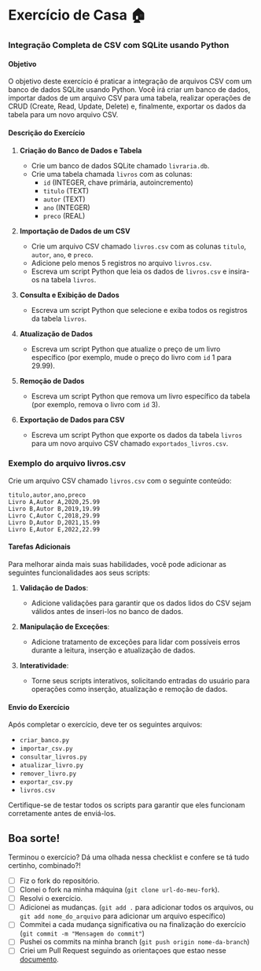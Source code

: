 # Exercício de Casa 🏠 

### Integração Completa de CSV com SQLite usando Python

#### Objetivo

O objetivo deste exercício é praticar a integração de arquivos CSV com um banco de dados SQLite usando Python. Você irá criar um banco de dados, importar dados de um arquivo CSV para uma tabela, realizar operações de CRUD (Create, Read, Update, Delete) e, finalmente, exportar os dados da tabela para um novo arquivo CSV.

#### Descrição do Exercício

1. **Criação do Banco de Dados e Tabela**
    - Crie um banco de dados SQLite chamado `livraria.db`.
    - Crie uma tabela chamada `livros` com as colunas:
        - `id` (INTEGER, chave primária, autoincremento)
        - `titulo` (TEXT)
        - `autor` (TEXT)
        - `ano` (INTEGER)
        - `preco` (REAL)

2. **Importação de Dados de um CSV**
    - Crie um arquivo CSV chamado `livros.csv` com as colunas `titulo`, `autor`, `ano`, e `preco`.
    - Adicione pelo menos 5 registros no arquivo `livros.csv`.
    - Escreva um script Python que leia os dados de `livros.csv` e insira-os na tabela `livros`.

3. **Consulta e Exibição de Dados**
    - Escreva um script Python que selecione e exiba todos os registros da tabela `livros`.

4. **Atualização de Dados**
    - Escreva um script Python que atualize o preço de um livro específico (por exemplo, mude o preço do livro com `id` 1 para 29.99).

5. **Remoção de Dados**
    - Escreva um script Python que remova um livro específico da tabela (por exemplo, remova o livro com `id` 3).

6. **Exportação de Dados para CSV**
    - Escreva um script Python que exporte os dados da tabela `livros` para um novo arquivo CSV chamado `exportados_livros.csv`.


### Exemplo do arquivo livros.csv

Crie um arquivo CSV chamado `livros.csv` com o seguinte conteúdo:

```csv
titulo,autor,ano,preco
Livro A,Autor A,2020,25.99
Livro B,Autor B,2019,19.99
Livro C,Autor C,2018,29.99
Livro D,Autor D,2021,15.99
Livro E,Autor E,2022,22.99
```


#### Tarefas Adicionais

Para melhorar ainda mais suas habilidades, você pode adicionar as seguintes funcionalidades aos seus scripts:

1. **Validação de Dados**:
   - Adicione validações para garantir que os dados lidos do CSV sejam válidos antes de inseri-los no banco de dados.

2. **Manipulação de Exceções**:
   - Adicione tratamento de exceções para lidar com possíveis erros durante a leitura, inserção e atualização de dados.

3. **Interatividade**:
   - Torne seus scripts interativos, solicitando entradas do usuário para operações como inserção, atualização e remoção de dados.

#### Envio do Exercício

Após completar o exercício, deve ter os seguintes arquivos:
- `criar_banco.py`
- `importar_csv.py`
- `consultar_livros.py`
- `atualizar_livro.py`
- `remover_livro.py`
- `exportar_csv.py`
- `livros.csv`

Certifique-se de testar todos os scripts para garantir que eles funcionam corretamente antes de enviá-los.

Boa sorte!
---

Terminou o exercício? Dá uma olhada nessa checklist e confere se tá tudo certinho, combinado?!

- [ ] Fiz o fork do repositório.
- [ ] Clonei o fork na minha máquina (`git clone url-do-meu-fork`).
- [ ] Resolvi o exercício.
- [ ] Adicionei as mudanças. (`git add .` para adicionar todos os arquivos, ou `git add nome_do_arquivo` para adicionar um arquivo específico)
- [ ] Commitei a cada mudança significativa ou na finalização do exercício (`git commit -m "Mensagem do commit"`)
- [ ] Pushei os commits na minha branch (`git push origin nome-da-branch`)
- [ ] Criei um Pull Request seguindo as orientaçoes que estao nesse [documento](https://github.com/mflilian/repo-example/blob/main/exercicios/para-casa/instrucoes-pull-request.md).
